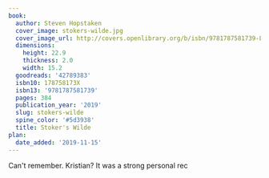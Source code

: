 ```yaml
---
book:
  author: Steven Hopstaken
  cover_image: stokers-wilde.jpg
  cover_image_url: http://covers.openlibrary.org/b/isbn/9781787581739-L.jpg
  dimensions:
    height: 22.9
    thickness: 2.0
    width: 15.2
  goodreads: '42789383'
  isbn10: 178758173X
  isbn13: '9781787581739'
  pages: 384
  publication_year: '2019'
  slug: stokers-wilde
  spine_color: '#5d3938'
  title: Stoker's Wilde
plan:
  date_added: '2019-11-15'
---
```


Can't remember. Kristian? It was a strong personal rec
